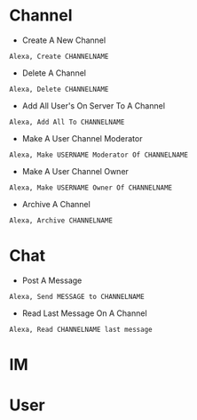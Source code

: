 # Channel

* Create A New Channel

```
Alexa, Create CHANNELNAME
```

* Delete A Channel

```
Alexa, Delete CHANNELNAME
```

* Add All User's On Server To A Channel

```
Alexa, Add All To CHANNELNAME
```

* Make A User Channel Moderator

```
Alexa, Make USERNAME Moderator Of CHANNELNAME
```

* Make A User Channel Owner

```
Alexa, Make USERNAME Owner Of CHANNELNAME
```

* Archive A Channel

```
Alexa, Archive CHANNELNAME
```

# Chat

* Post A Message

```
Alexa, Send MESSAGE to CHANNELNAME
```

* Read Last Message On A Channel

```
Alexa, Read CHANNELNAME last message
```


# IM

# User
